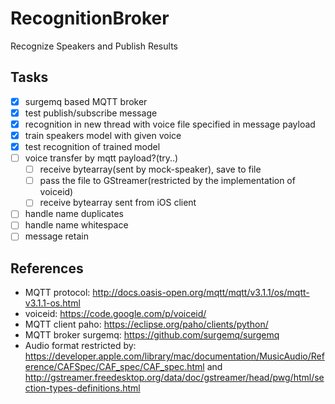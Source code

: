 # RecognitionBroker
Recognize Speakers and Publish Results

## Tasks
- [x] surgemq based MQTT broker
- [x] test publish/subscribe message
- [x] recognition in new thread with voice file specified in message payload
- [x] train speakers model with given voice
- [x] test recognition of trained model
- [ ] voice transfer by mqtt payload?(try..)
    - [ ] receive bytearray(sent by mock-speaker), save to file
    - [ ] pass the file to GStreamer(restricted by the implementation of voiceid)
    - [ ] receive bytearray sent from iOS client
- [ ] handle name duplicates
- [ ] handle name whitespace
- [ ] message retain

## References
* MQTT protocol: http://docs.oasis-open.org/mqtt/mqtt/v3.1.1/os/mqtt-v3.1.1-os.html
* voiceid: https://code.google.com/p/voiceid/
* MQTT client paho: https://eclipse.org/paho/clients/python/
* MQTT broker surgemq: https://github.com/surgemq/surgemq
* Audio format restricted by: https://developer.apple.com/library/mac/documentation/MusicAudio/Reference/CAFSpec/CAF_spec/CAF_spec.html and http://gstreamer.freedesktop.org/data/doc/gstreamer/head/pwg/html/section-types-definitions.html
